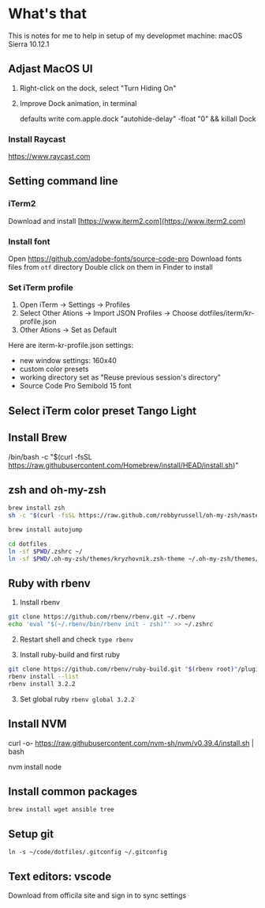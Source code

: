 # What's that

This is notes for me to help in setup of my developmet machine: macOS Sierra 10.12.1

## Adjast MacOS UI

1. Right-click on the dock, select "Turn Hiding On"
2. Improve Dock animation, in terminal

    defaults write com.apple.dock "autohide-delay" -float "0" && killall Dock

### Install Raycast

https://www.raycast.com

## Setting command line

### iTerm2

Download and install [https://www.iterm2.com](https://www.iterm2.com)

### Install font

Open https://github.com/adobe-fonts/source-code-pro
Download fonts files from `otf` directory
Double click on them in Finder to install

### Set iTerm profile

1. Open iTerm -> Settings -> Profiles
2. Select Other Ations -> Import JSON Profiles -> Choose dotfiles/iterm/kr-profile.json
4. Other Ations -> Set as Default

Here are iterm-kr-profile.json settings:

- new window settings: 160x40
- custom color presets
- working directory set as "Reuse previous session's directory"
- Source Code Pro Semibold 15 font

## Select iTerm color preset Tango Light

## Install Brew

/bin/bash -c "$(curl -fsSL https://raw.githubusercontent.com/Homebrew/install/HEAD/install.sh)"

## zsh and oh-my-zsh

```sh
brew install zsh
sh -c "$(curl -fsSL https://raw.github.com/robbyrussell/oh-my-zsh/master/tools/install.sh)"

brew install autojump

cd dotfiles
ln -sf $PWD/.zshrc ~/
ln -sf $PWD/.oh-my-zsh/themes/kryzhovnik.zsh-theme ~/.oh-my-zsh/themes/
```

## Ruby with rbenv

1. Install rbenv

```sh
git clone https://github.com/rbenv/rbenv.git ~/.rbenv
echo 'eval "$(~/.rbenv/bin/rbenv init - zsh)"' >> ~/.zshrc
```

2. Restart shell and check `type rbenv`

3. Install ruby-build and first ruby

```sh
git clone https://github.com/rbenv/ruby-build.git "$(rbenv root)"/plugins/ruby-build
rbenv install --list
rbenv install 3.2.2
```

3. Set global ruby `rbenv global 3.2.2`

## Install NVM

curl -o- https://raw.githubusercontent.com/nvm-sh/nvm/v0.39.4/install.sh | bash

nvm install node

## Install common packages

`brew install wget ansible tree`

## Setup git

`ln -s ~/code/dotfiles/.gitconfig ~/.gitconfig`

## Text editors: vscode

Download from officila site and sign in to sync settings
